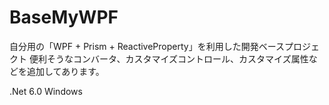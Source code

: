 # BaseMyWPF

自分用の「WPF + Prism + ReactiveProperty」を利用した開発ベースプロジェクト
便利そうなコンバータ、カスタマイズコントロール、カスタマイズ属性などを追加してあります。

.Net 6.0
Windows

